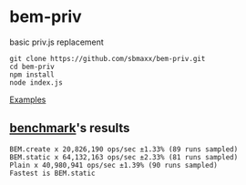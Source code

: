 bem-priv
========
basic priv.js replacement

```
git clone https://github.com/sbmaxx/bem-priv.git
cd bem-priv
npm install
node index.js
```

[Examples](index.js)


## [benchmark](benchmark.js)'s results

```
BEM.create x 20,826,190 ops/sec ±1.33% (89 runs sampled)
BEM.static x 64,132,163 ops/sec ±2.33% (81 runs sampled)
Plain x 40,980,941 ops/sec ±1.39% (90 runs sampled)
Fastest is BEM.static
```
